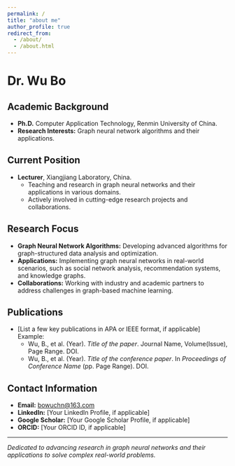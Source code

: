 ```yaml
---
permalink: /
title: "about me"
author_profile: true
redirect_from: 
  - /about/
  - /about.html
---
```



# Dr. Wu Bo

## Academic Background
- **Ph.D.** Computer Application Technology, Renmin University of China.   
- **Research Interests:** Graph neural network algorithms and their applications.

## Current Position
- **Lecturer**, Xiangjiang Laboratory, China.  
  - Teaching and research in graph neural networks and their applications in various domains.  
  - Actively involved in cutting-edge research projects and collaborations.

## Research Focus
- **Graph Neural Network Algorithms:** Developing advanced algorithms for graph-structured data analysis and optimization.  
- **Applications:** Implementing graph neural networks in real-world scenarios, such as social network analysis, recommendation systems, and knowledge graphs.  
- **Collaborations:** Working with industry and academic partners to address challenges in graph-based machine learning.

## Publications
- [List a few key publications in APA or IEEE format, if applicable]  
  Example:  
  - Wu, B., et al. (Year). *Title of the paper*. Journal Name, Volume(Issue), Page Range. DOI.  
  - Wu, B., et al. (Year). *Title of the conference paper*. In *Proceedings of Conference Name* (pp. Page Range). DOI.

## Contact Information
- **Email:** bowuchn@163.com  
- **LinkedIn:** [Your LinkedIn Profile, if applicable]  
- **Google Scholar:** [Your Google Scholar Profile, if applicable]  
- **ORCID:** [Your ORCID ID, if applicable]  

---

*Dedicated to advancing research in graph neural networks and their applications to solve complex real-world problems.*
